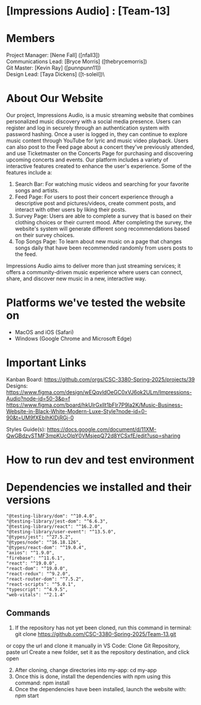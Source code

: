 # [Impressions Audio] : [Team-13]
# Members
Project Manager: [Nene Fall] ([nfall3])\
Communications Lead: [Bryce Morris] ([thebrycemorris])\
Git Master: [Kevin Ray] ([punnpunn11])\
Design Lead: [Taya Dickens] ([t-soleil])\

# About Our Website
Our project, Impressions Audio, is a music streaming website that combines personalized music discovery with a social media presence. Users can register and log in securely through an authentication system with password hashing. Once a user is logged in, they can continue to explore music content through YouTube for lyric and music video playback. Users can also post to the Feed page about a concert they've previously attended, and use Ticketmaster on the Concerts Page for purchasing and discovering upcoming concerts and events. Our platform includes a variety of interactive features created to enhance the user's experience. Some of the features include a:

1. Search Bar: For watching music videos and searching for your favorite songs and artists.
2. Feed Page: For users to post their concert experience through a descriptive post and pictures/videos, create comment posts, and interact with other users by liking their posts.
3. Survey Page: Users are able to complete a survey that is based on their clothing choices or their current mood. After completing the survey, the website's system will generate different song recommendations based on their survey choices.
4. Top Songs Page: To learn about new music on a page that changes songs daily that have been recommended randomly from users posts to the feed.
   
Impressions Audio aims to deliver more than just streaming services; it offers a community-driven music experience where users can connect, share, and discover new music in a new, interactive way.

# Platforms we've tested the website on
- MacOS and iOS (Safari)
- Windows (Google Chrome and Microsoft Edge)

# Important Links
Kanban Board: https://github.com/orgs/CSC-3380-Spring-2025/projects/39 \
Designs: https://www.figma.com/design/wEQqvldOeGC0xVJ6ok2ULm/Impressions-Audio?node-id=50-3&p=f 
https://www.figma.com/board/hkUlrGxllt1bFIr7P9la2K/Music-Business-Website-in-Black-White-Modern-Luxe-Style?node-id=0-90&t=UM9fXEbIhKlDjRGj-0 

Styles Guide(s): https://docs.google.com/document/d/11XM-QwGBdzvSTMF3mpKUcOlpY0VMsjepQ72d8YCSxfE/edit?usp=sharing

# How to run dev and test environment

# Dependencies we installed and their versions
    "@testing-library/dom": "^10.4.0",
    "@testing-library/jest-dom": "^6.6.3",
    "@testing-library/react": "^16.2.0",
    "@testing-library/user-event": "^13.5.0",
    "@types/jest": "^27.5.2",
    "@types/node": "^16.18.126",
    "@types/react-dom": "^19.0.4",
    "axios": "^1.9.0",
    "firebase": "^11.6.1",
    "react": "^19.0.0",
    "react-dom": "^19.0.0",
    "react-redux": "^9.2.0",
    "react-router-dom": "^7.5.2",
    "react-scripts": "^5.0.1",
    "typescript": "^4.9.5",
    "web-vitals": "^2.1.4"

## Commands
1. If the repository has not yet been cloned, run this command in terminal:
git clone https://github.com/CSC-3380-Spring-2025/Team-13.git

or copy the url and clone it manually in VS Code:
Clone Git Repository, paste url
Create a new folder, set it as the repository destination, and click open

2. After cloning, change directories into my-app:
cd  my-app
3. Once this is done, install the dependencies with npm using this command:
npm install
4. Once the dependencies have been installed, launch the website with:
npm start
